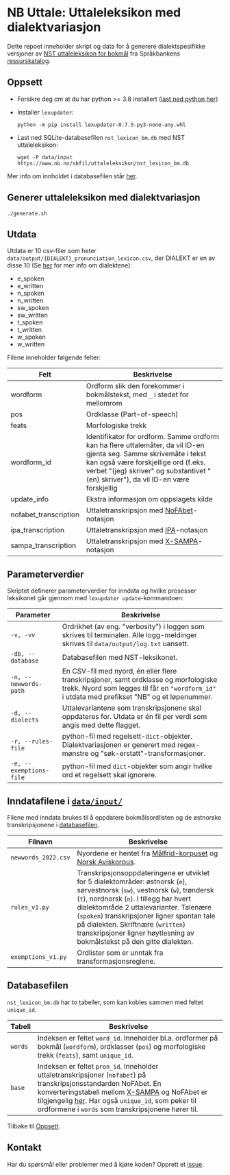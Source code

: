 # NB Uttale: Uttaleleksikon med dialektvariasjon

Dette repoet inneholder skript og data for å generere dialektspesifikke versjoner av [NST uttaleleksikon for bokmål](https://www.nb.no/sprakbanken/ressurskatalog/oai-nb-no-sbr-23/) fra Språkbankens [ressurskatalog](https://www.nb.no/sprakbanken/ressurskatalog/).

## Oppsett

- Forsikre deg om at du har python >= 3.8 installert ([last ned python her](https://www.python.org/downloads/))

- Installer `lexupdater`:

    ```shell
    python -m pip install lexupdater-0.7.5-py3-none-any.whl
    ```

- Last ned SQLite-databasefilen `nst_lexicon_bm.db` med NST uttaleleksikon:

    ```shell
    wget -P data/input https://www.nb.no/sbfil/uttaleleksikon/nst_lexicon_bm.db
    ```

Mer info om innholdet i databasefilen står [her](#databasefilen).

## Generer uttaleleksikon med dialektvariasjon

``` shell
./generate.sh
```

## Utdata

Utdata er 10 csv-filer som heter `data/output/{DIALEKT}_pronunciation_lexicon.csv`, der DIALEKT er en av disse 10 (Se [her](#inndatafilene-i-datainput) for mer info om dialektene):

- e_spoken
- e_written
- n_spoken
- n_written
- sw_spoken
- sw_written
- t_spoken
- t_written
- w_spoken
- w_written


Filene inneholder følgende felter:

| Felt | Beskrivelse |
| --- | --- |
| wordform | Ordform slik den forekommer i bokmålstekst, med `_` i stedet for mellomrom |
| pos | Ordklasse (Part-of-speech) |
| feats | Morfologiske trekk |
| wordform_id | Identifikator for ordform. Samme ordform kan ha flere uttalemåter, da vil ID-en gjenta seg. Samme skrivemåte i tekst kan også være forskjellige ord (f.eks. verbet "(jeg) skriver" og substantivet "(en) skriver"), da vil ID-en være forskjellig |
| update_info | Ekstra informasjon om oppslagets kilde |
| nofabet_transcription | Uttaletranskripsjon med [NoFAbet](https://github.com/peresolb/g2p-no#transcription-standard)-notasjon |
| ipa_transcription | Uttaletranskripsjon med [IPA](https://no.wikipedia.org/wiki/Det_internasjonale_fonetiske_alfabetet)-notasjon |
| sampa_transcription | Uttaletranskripsjon med [X-SAMPA](https://en.wikipedia.org/wiki/X-SAMPA)-notasjon |


## Parameterverdier

Skriptet definerer parameterverdier for inndata og hvilke prosesser leksikonet går gjennom med `lexupdater update`-kommandoen:

Parameter | Beskrivelse
--- | ---
`-v, -vv` | Ordrikhet (av eng. "verbosity") i loggen som skrives til terminalen. Alle logg-meldinger skrives til `data/output/log.txt` uansett.
`-db, --database` |  Databasefilen med NST-leksikonet.
`-n, --newwords-path` | En CSV-fil med nyord, én eller flere transkripsjoner, samt ordklasse og morfologiske trekk. Nyord som legges til får en `"wordform_id"` i utdata med prefikset "NB" og et løpenummer.
`-d, --dialects` | Uttalevariantene som transkripsjonene skal oppdateres for. Utdata er én fil per verdi som angis med dette flagget.
`-r, --rules-file` | python-fil med regelsett-`dict`-objekter. Dialektvariasjonen er generert med regex-mønstre og "søk-erstatt"-transformasjoner.
`-e, --exemptions-file` | python-fil med `dict`-objekter som angir hvilke ord et regelsett skal ignorere.

## Inndatafilene i [`data/input/`](https://github.com/Sprakbanken/nb_uttale/tree/main/data/input)

Filene med inndata brukes til å oppdatere bokmålsordlisten og de østnorske transkripsjonene i [databasefilen](#databasefilen).

Filnavn | Beskrivelse
--- | ---
`newwords_2022.csv` | Nyordene er hentet fra [Målfrid-korpuset](https://www.nb.no/sprakbanken/ressurskatalog/oai-nb-no-sbr-69/) og [Norsk Aviskorpus](https://www.nb.no/sprakbanken/ressurskatalog/oai-clarino-uib-no-avis-plain/).
`rules_v1.py` | Transkripsjonsoppdateringene er utviklet for 5 dialektområder: østnorsk (`e`), sørvestnorsk (`sw`), vestnorsk (`w`), trøndersk (`t`), nordnorsk (`n`). I tillegg har hvert dialektområde 2 uttalevarianter. Talenære (`spoken`) transkripsjoner ligner spontan tale på dialekten. Skriftnære (`written`) transkripsjoner ligner høytlesning av bokmålstekst på den gitte dialekten.
`exemptions_v1.py` | Ordlister som er unntak fra transformasjonsreglene.

## Databasefilen

`nst_lexicon_bm.db` har to tabeller, som kan kobles sammen med feltet `unique_id`.

Tabell | Beskrivelse
---  | ---
`words` | Indeksen er feltet `word_id`. Inneholder bl.a. ordformer på bokmål (`wordform`), ordklasser (`pos`) og morfologiske trekk (`feats`), samt `unique_id`.
`base` | Indeksen er feltet `pron_id`. Inneholder uttaletranskripsjoner (`nofabet`) på transkripsjonsstandarden NoFAbet. En konverteringstabell mellom [X-SAMPA](https://en.wikipedia.org/wiki/X-SAMPA) og NoFAbet er tilgjengelig [her](https://www.nb.no/sbfil/verktoy/nofa/NoFA-no-1_0.pdf). Har også `unique_id`, som peker til ordformene i `words` som transkripsjonene hører til.

Tilbake til [Oppsett](#oppsett).

## Kontakt

Har du spørsmål eller problemer med å kjøre koden? Opprett et [issue](https://github.com/Sprakbanken/nb_uttale/issues).
